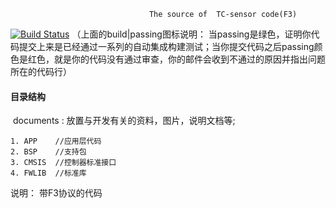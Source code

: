                                    The source of  TC-sensor code(F3)
 
 [![Build Status](https://travis-ci.com/loodao/helloworld.svg?branch=master)](https://travis-ci.com/loodao/helloworld)
 （上面的build|passing图标说明： 当passing是绿色，证明你代码提交上来是已经通过一系列的自动集成构建测试；当你提交代码之后passing颜色是红色，就是你的代码没有通过审查，你的邮件会收到不通过的原因并指出问题所在的代码行）
 ####  目录结构

​	documents : 放置与开发有关的资料，图片，说明文档等;

~~~
1. APP    //应用层代码
2. BSP    //支持包
3. CMSIS  //控制器标准接口
4. FWLIB  //标准库
~~~

说明： 带F3协议的代码
